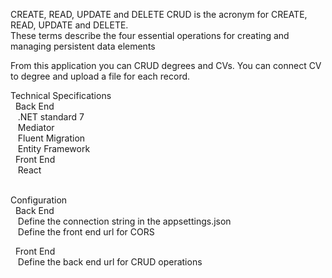 CREATE, READ, UPDATE and DELETE
CRUD is the acronym for CREATE, READ, UPDATE and DELETE. 
<br>These terms describe the four essential operations for creating and managing persistent data elements

From this application you can CRUD degrees and CVs. You can connect CV to degree and upload a file for each record.
<br>

Technical Specifications<br>
  &nbsp; Back End<br>
    &nbsp;&nbsp;  .NET standard 7<br>
    &nbsp;&nbsp;  Mediator<br>
     &nbsp;&nbsp; Fluent Migration<br>
    &nbsp;&nbsp;  Entity Framework<br>
  &nbsp; Front End<br>
   &nbsp;&nbsp;   React<br>

<br>
Configuration<br>
  &nbsp; Back End<br>
    &nbsp;&nbsp;  Define the connection string in the appsettings.json<br>
    &nbsp;&nbsp;  Define the front end url for CORS<br>

&nbsp;   Front End<br>
    &nbsp;&nbsp;  Define the back end url for CRUD operations<br>


